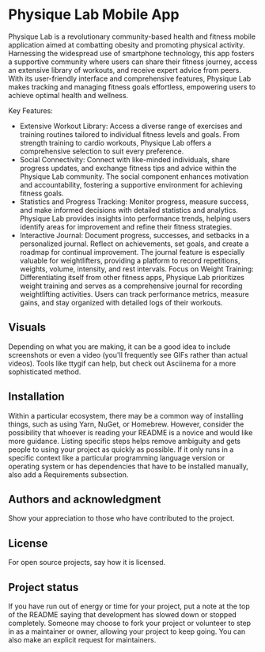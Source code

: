 # Physique Lab Mobile App 
Physique Lab is a revolutionary community-based health and fitness mobile application aimed at combatting obesity and promoting physical activity. Harnessing the widespread use of smartphone technology, this app fosters a supportive community where users can share their fitness journey, access an extensive library of workouts, and receive expert advice from peers. With its user-friendly interface and comprehensive features, Physique Lab makes tracking and managing fitness goals effortless, empowering users to achieve optimal health and wellness.

Key Features:

- Extensive Workout Library: Access a diverse range of exercises and training routines tailored to individual fitness levels and goals. From strength training to cardio workouts, Physique Lab offers a comprehensive selection to suit every preference.
- Social Connectivity: Connect with like-minded individuals, share progress updates, and exchange fitness tips and advice within the Physique Lab community. The social component enhances motivation and accountability, fostering a supportive environment for achieving fitness goals.
- Statistics and Progress Tracking: Monitor progress, measure success, and make informed decisions with detailed statistics and analytics. Physique Lab provides insights into performance trends, helping users identify areas for improvement and refine their fitness strategies.
- Interactive Journal: Document progress, successes, and setbacks in a personalized journal. Reflect on achievements, set goals, and create a roadmap for continual improvement. The journal feature is especially valuable for weightlifters, providing a platform to record repetitions, weights, volume, intensity, and rest intervals.
Focus on Weight Training: Differentiating itself from other fitness apps, Physique Lab prioritizes weight training and serves as a comprehensive journal for recording weightlifting activities. Users can track performance metrics, measure gains, and stay organized with detailed logs of their workouts.


## Visuals
Depending on what you are making, it can be a good idea to include screenshots or even a video (you'll frequently see GIFs rather than actual videos). Tools like ttygif can help, but check out Asciinema for a more sophisticated method.

## Installation
Within a particular ecosystem, there may be a common way of installing things, such as using Yarn, NuGet, or Homebrew. However, consider the possibility that whoever is reading your README is a novice and would like more guidance. Listing specific steps helps remove ambiguity and gets people to using your project as quickly as possible. If it only runs in a specific context like a particular programming language version or operating system or has dependencies that have to be installed manually, also add a Requirements subsection.

## Authors and acknowledgment
Show your appreciation to those who have contributed to the project.

## License
For open source projects, say how it is licensed.

## Project status
If you have run out of energy or time for your project, put a note at the top of the README saying that development has slowed down or stopped completely. Someone may choose to fork your project or volunteer to step in as a maintainer or owner, allowing your project to keep going. You can also make an explicit request for maintainers.
